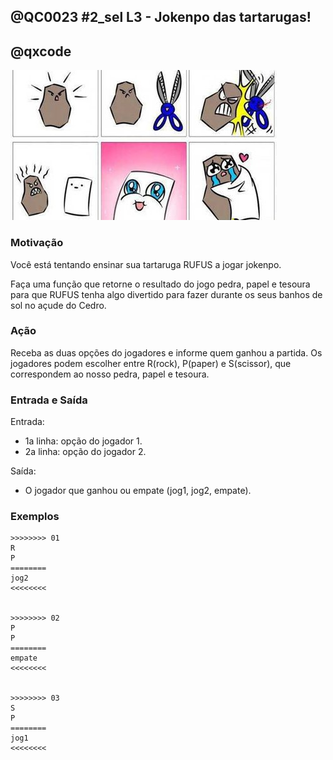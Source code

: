 ## @QC0023 #2_sel L3 - Jokenpo das tartarugas!
## @qxcode

![](capa.jpg)

### Motivação

Você está tentando ensinar sua tartaruga RUFUS a jogar jokenpo.

Faça uma função que retorne o resultado do jogo pedra, papel e tesoura para que RUFUS tenha algo divertido para fazer durante os seus banhos de sol no açude do Cedro.


### Ação

Receba as duas opções do jogadores e informe quem ganhou a partida.
Os jogadores podem escolher entre R(rock), P(paper) e S(scissor), que correspondem ao nosso pedra, papel e tesoura.


### Entrada e Saída

Entrada:

* 1a linha: opção do jogador 1.
* 2a linha: opção do jogador 2.

Saída:

* O jogador que ganhou ou empate (jog1, jog2, empate).



### Exemplos

```
>>>>>>>> 01
R
P
========
jog2
<<<<<<<<


>>>>>>>> 02
P
P
========
empate
<<<<<<<<


>>>>>>>> 03
S
P
========
jog1
<<<<<<<<
```
<!---
>>>>>>>> 04
S
S
========
empate
<<<<<<<<




>>>>>>>> 05
R
S
========
jog1
<<<<<<<<


>>>>>>>> 06
S
R
========
jog2
<<<<<<<<


>>>>>>>> 07
R
R
========
empate
<<<<<<<<


>>>>>>>> 08
P
R
========
jog1
<<<<<<<<


---->
